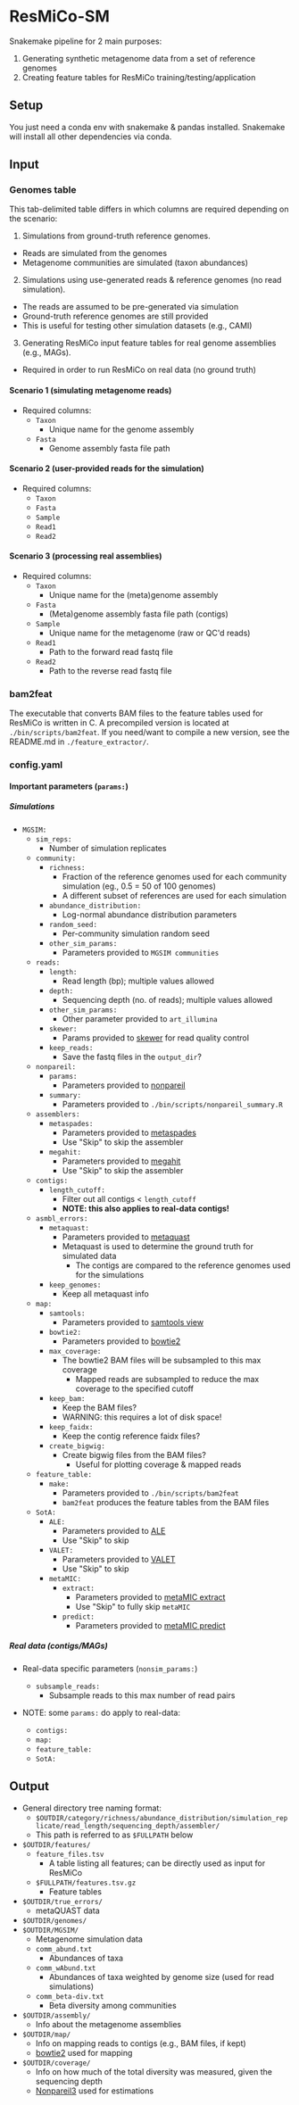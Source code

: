 # ResMiCo-SM

Snakemake pipeline for 2 main purposes:

1. Generating synthetic metagenome data from a set of reference genomes
2. Creating feature tables for ResMiCo training/testing/application

## Setup

You just need a conda env with snakemake & pandas installed.
Snakemake will install all other dependencies via conda.

## Input

### Genomes table

This tab-delimited table differs in which columns are required depending
on the scenario:

1. Simulations from ground-truth reference genomes. 
  - Reads are simulated from the genomes
  - Metagenome communities are simulated (taxon abundances)
2. Simulations using use-generated reads & reference genomes (no read simulation).
  - The reads are assumed to be pre-generated via simulation
  - Ground-truth reference genomes are still provided
  - This is useful for testing other simulation datasets (e.g., CAMI)
3. Generating ResMiCo input feature tables for real genome assemblies (e.g., MAGs).
  - Required in order to run ResMiCo on real data (no ground truth)

#### Scenario 1 (simulating metagenome reads)

* Required columns:
  * `Taxon`
    * Unique name for the genome assembly
  * `Fasta`
    * Genome assembly fasta file path
    
#### Scenario 2 (user-provided reads for the simulation)

* Required columns:
  * `Taxon`
  * `Fasta`
  * `Sample`
  * `Read1`
  * `Read2`

#### Scenario 3 (processing real assemblies)

* Required columns:
  * `Taxon`
    * Unique name for the (meta)genome assembly
  * `Fasta`
    * (Meta)genome assembly fasta file path (contigs)
  * `Sample`
    * Unique name for the metagenome (raw or QC'd reads)
  * `Read1`
    * Path to the forward read fastq file
  * `Read2`
    * Path to the reverse read fastq file


### bam2feat

The executable that converts BAM files to the feature tables used for ResMiCo is written in C.
A precompiled version is located at `./bin/scripts/bam2feat`.
If you need/want to compile a new version, see the README.md in `./feature_extractor/`.

### config.yaml

#### Important parameters (`params:`)

##### Simulations

* `MGSIM:`
  * `sim_reps:`
    * Number of simulation replicates
  * `community:`
    * `richness:`
      * Fraction of the reference genomes used for each community simulation (eg., 0.5 = 50 of 100 genomes)
      * A different subset of references are used for each simulation
    * `abundance_distribution:`
      * Log-normal abundance distribution parameters
    * `random_seed:`
      * Per-community simulation random seed
    * `other_sim_params:`
      * Parameters provided to `MGSIM communities`
  * `reads:`
    * `length:`
      * Read length (bp); multiple values allowed
    * `depth:`
      * Sequencing depth (no. of reads); multiple values allowed
    * `other_sim_params:`
      * Other parameter provided to `art_illumina`
    * `skewer:`
      * Params provided to [skewer](https://github.com/relipmoc/skewer) for read quality control
    * `keep_reads:`
      * Save the fastq files in the `output_dir`?
  * `nonpareil:`
    * `params:`
      * Parameters provided to [nonpareil](https://github.com/lmrodriguezr/nonpareil)
    * `summary:`
      * Parameters provided to `./bin/scripts/nonpareil_summary.R`
  * `assemblers:`
    * `metaspades:`
      * Parameters provided to [metaspades](https://github.com/ablab/spades)
      * Use "Skip" to skip the assembler
    * `megahit:`
      * Parameters provided to [megahit](https://github.com/voutcn/megahit)
      * Use "Skip" to skip the assembler
  * `contigs:`
    * `length_cutoff:`
      * Filter out all contigs < `length_cutoff`
      * **NOTE: this also applies to real-data contigs!**
  * `asmbl_errors:`
    * `metaquast:`
      * Parameters provided to [metaquast](https://github.com/ablab/quast)
      * Metaquast is used to determine the ground truth for simulated data
        * The contigs are compared to the reference genomes used for the simulations
    * `keep_genomes:`
      * Keep all metaquast info
  * `map:`
    * `samtools:`
      * Parameters provided to [samtools view](https://github.com/samtools/samtools)
    * `bowtie2:`
      * Parameters provided to [bowtie2](https://github.com/BenLangmead/bowtie2)
    * `max_coverage:`
      * The bowtie2 BAM files will be subsampled to this max coverage
        * Mapped reads are subsampled to reduce the max coverage to the specified cutoff
    * `keep_bam:`
      * Keep the BAM files?
      * WARNING: this requires a lot of disk space!
    * `keep_faidx:`
      * Keep the contig reference faidx files?
    * `create_bigwig:`
      * Create bigwig files from the BAM files?
        * Useful for plotting coverage & mapped reads
  * `feature_table:`
    * `make:`
      * Parameters provided to `./bin/scripts/bam2feat`
      * `bam2feat` produces the feature tables from the BAM files
  * `SotA:`
    * `ALE:`
      * Parameters provided to [ALE](https://doi.org/10.1093/bioinformatics/bts723)
      * Use "Skip" to skip 
    * `VALET:`
      * Parameters provided to [VALET](https://github.com/marbl/VALET)
      * Use "Skip" to skip 
    * `metaMIC:`
      * `extract:`
        * Parameters provided to [metaMIC extract](https://github.com/ZhaoXM-Lab/metaMIC)
        * Use "Skip" to fully skip `metaMIC`
      * `predict:`
        * Parameters provided to [metaMIC predict](https://github.com/ZhaoXM-Lab/metaMIC)

##### Real data (contigs/MAGs)

* Real-data specific parameters (`nonsim_params:`)
  * `subsample_reads:`
    * Subsample reads to this max number of read pairs

* NOTE: some `params:` do apply to real-data:
  * `contigs:`
  * `map:`
  * `feature_table:`
  * `SotA:`


## Output

* General directory tree naming format:
  * `$OUTDIR/category/richness/abundance_distribution/simulation_replicate/read_length/sequencing_depth/assembler/`
  * This path is referred to as `$FULLPATH` below
* `$OUTDIR/features/`
  * `feature_files.tsv`
    * A table listing all features; can be directly used as input for ResMiCo
  * `$FULLPATH/features.tsv.gz`
    * Feature tables
* `$OUTDIR/true_errors/`
  * metaQUAST data
* `$OUTDIR/genomes/`
* `$OUTDIR/MGSIM/`
  * Metagenome simulation data
  * `comm_abund.txt`
    * Abundances of taxa
  * `comm_wAbund.txt`
    * Abundances of taxa weighted by genome size (used for read simulations)
  * `comm_beta-div.txt`
    * Beta diversity among communities
* `$OUTDIR/assembly/`
  * Info about the metagenome assemblies
* `$OUTDIR/map/`
  * Info on mapping reads to contigs (e.g., BAM files, if kept)
  * [bowtie2](http://bowtie-bio.sourceforge.net/bowtie2/index.shtml) used for mapping
* `$OUTDIR/coverage/`
  * Info on how much of the total diversity was measured, given the sequencing depth
  * [Nonpareil3](https://doi.org/10.1128/mSystems.00039-18) used for estimations
  

